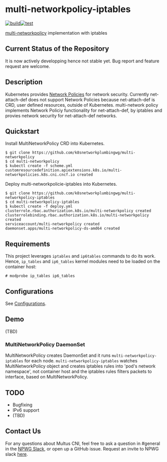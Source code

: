 # multi-networkpolicy-iptables
[![build](https://github.com/k8snetworkplumbingwg/multi-networkpolicy-iptables/actions/workflows/build.yml/badge.svg)](https://github.com/k8snetworkplumbingwg/multi-networkpolicy-iptables/actions/workflows/build.yml)[![test](https://github.com/k8snetworkplumbingwg/multi-networkpolicy-iptables/actions/workflows/test.yml/badge.svg)](https://github.com/k8snetworkplumbingwg/multi-networkpolicy-iptables/actions/workflows/test.yml)

[multi-networkpolicy](https://github.com/k8snetworkplumbingwg/multi-networkpolicy) implementation with iptables

## Current Status of the Repository

It is now actively developping hence not stable yet. Bug report and feature request are welcome.

## Description

Kubernetes provides [Network Policies](https://kubernetes.io/docs/concepts/services-networking/network-policies/) for network security. Currently net-attach-def does not support Network Policies because net-attach-def is CRD, user defined resources, outside of Kubernetes.
multi-network policy implements Network Policiy functionality for net-attach-def, by iptables and provies network security for net-attach-def networks.

## Quickstart

Install MultiNetworkPolicy CRD into Kubernetes.

```
$ git clone https://github.com/k8snetworkplumbingwg/multi-networkpolicy
$ cd multi-networkpolicy
$ kubectl create -f scheme.yml
customresourcedefinition.apiextensions.k8s.io/multi-networkpolicies.k8s.cni.cncf.io created
```

Deploy multi-networkpolicie-iptables into Kubernetes.

```
$ git clone https://github.com/k8snetworkplumbingwg/multi-networkpolicy-iptables
$ cd multi-networkpolicy-iptables
$ kubectl create -f deploy.yml
clusterrole.rbac.authorization.k8s.io/multi-networkpolicy created
clusterrolebinding.rbac.authorization.k8s.io/multi-networkpolicy created
serviceaccount/multi-networkpolicy created
daemonset.apps/multi-networkpolicy-ds-amd64 created
```

## Requirements

This project leverages `iptables` and `ip6tables` commands to do its work. Hence, `ip_tables` and `ip6_tables` kernel modules
need to be loaded on the container host:

```
# modprobe ip_tables ip6_tables
```

## Configurations

See [Configurations](docs/configurations.md).

## Demo

(TBD)

### MultiNetworkPolicy DaemonSet

MultiNetworkPolicy creates DaemonSet and it runs `multi-networkpolicy-iptables` for each node. `multi-networkpolicy-iptables` watches MultiNetworkPolicy object and creates iptables rules into 'pod's network namespace', not container host and the iptables rules filters packets to interface, based on MultiNetworkPolicy.

## TODO

* Bugfixing
* IPv6 support
* (TBD)

## Contact Us

For any questions about Multus CNI, feel free to ask a question in #general in the [NPWG Slack](https://npwg-team.slack.com/), or open up a GitHub issue. Request an invite to NPWG slack [here](https://intel-corp.herokuapp.com/).
